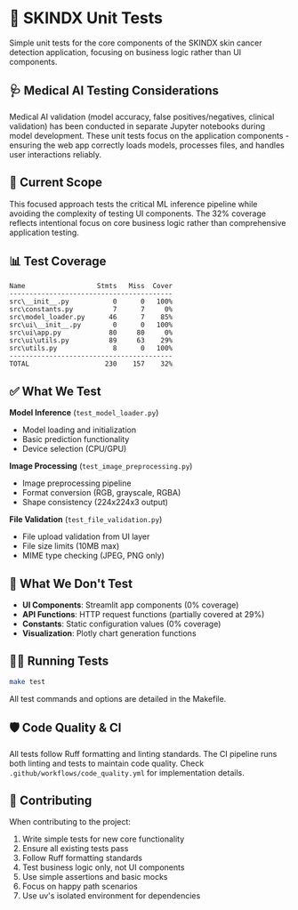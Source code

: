 # 🧪 SKINDX Unit Tests

Simple unit tests for the core components of the SKINDX skin cancer detection application, focusing on business logic rather than UI components.

## 🩺 Medical AI Testing Considerations

Medical AI validation (model accuracy, false positives/negatives, clinical validation) has been conducted in separate Jupyter notebooks during model development. These unit tests focus on the application components - ensuring the web app correctly loads models, processes files, and handles user interactions reliably.

## 🎯 Current Scope

This focused approach tests the critical ML inference pipeline while avoiding the complexity of testing UI components. The 32% coverage reflects intentional focus on core business logic rather than comprehensive application testing.


## 📊 Test Coverage

```
Name                  Stmts   Miss  Cover
-----------------------------------------
src\__init__.py           0      0   100%
src\constants.py          7      7     0%
src\model_loader.py      46      7    85%
src\ui\__init__.py        0      0   100%
src\ui\app.py            80     80     0%
src\ui\utils.py          89     63    29%
src\utils.py              8      0   100%
-----------------------------------------
TOTAL                   230    157    32%
```

## ✅ What We Test

**Model Inference** (`test_model_loader.py`)
- Model loading and initialization
- Basic prediction functionality
- Device selection (CPU/GPU)

**Image Processing** (`test_image_preprocessing.py`)
- Image preprocessing pipeline
- Format conversion (RGB, grayscale, RGBA)
- Shape consistency (224x224x3 output)

**File Validation** (`test_file_validation.py`)
- File upload validation from UI layer
- File size limits (10MB max)
- MIME type checking (JPEG, PNG only)

## 🚫 What We Don't Test

- **UI Components**: Streamlit app components (0% coverage)
- **API Functions**: HTTP request functions (partially covered at 29%)
- **Constants**: Static configuration values (0% coverage)
- **Visualization**: Plotly chart generation functions

## 🏃‍♂️ Running Tests

```bash
make test
```

All test commands and options are detailed in the Makefile.

## 🛡️ Code Quality & CI

All tests follow Ruff formatting and linting standards. The CI pipeline runs both linting and tests to maintain code quality. Check `.github/workflows/code_quality.yml` for implementation details.

## 🤝 Contributing

When contributing to the project:

1. Write simple tests for new core functionality
2. Ensure all existing tests pass
3. Follow Ruff formatting standards
4. Test business logic only, not UI components
5. Use simple assertions and basic mocks
6. Focus on happy path scenarios
7. Use uv's isolated environment for dependencies
